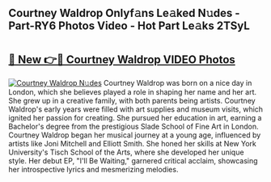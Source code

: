 ## Courtney Waldrop Onlyf𝚊ns Le𝚊ked N𝚞des - Part-RY6 Photos Video - Hot Part Le𝚊ks 2TSyL

# <h2><a href="http://ab3401.deff.icu/?id=Courtney+Waldrop">🔗 New 👉🔴 Courtney Waldrop VIDEO Photos</a></h2>

[![Courtney Waldrop N𝚞des](https://i.imgur.com/rIISA9y.gif)](http://ab3401.deff.icu/?id=Courtney+Waldrop)
Courtney Waldrop was born on a nice day in London, which she believes played a role in shaping her name and her art. She grew up in a creative family, with both parents being artists. Courtney Waldrop's early years were filled with art supplies and museum visits, which ignited her passion for creating. She pursued her education in art, earning a Bachelor's degree from the prestigious Slade School of Fine Art in London. Courtney Waldrop began her musical journey at a young age, influenced by artists like Joni Mitchell and Elliott Smith. She honed her skills at New York University's Tisch School of the Arts, where she developed her unique style. Her debut EP, "I'll Be Waiting," garnered critical acclaim, showcasing her introspective lyrics and mesmerizing melodies.
